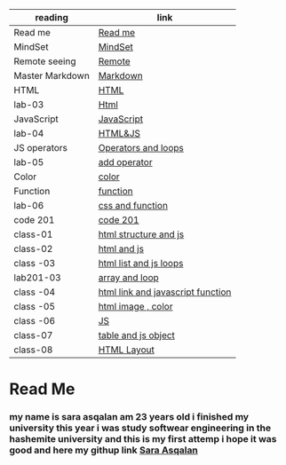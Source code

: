 reading        | link |
------------   | ------------- |
Read me        | [Read me](https://saraasqalan.github.io/reading-notes/)|
MindSet        |[MindSet](https://saraasqalan.github.io/reading-notes/MindSet)|
Remote seeing  | [Remote](https://saraasqalan.github.io/reading-notes/seeing)|
Master Markdown| [Markdown](https://saraasqalan.github.io/reading-notes/Mastering%20Markdown)|
 HTML          | [HTML](https://saraasqalan.github.io/reading-notes/html)|
 lab-03        | [Html](https://saraasqalan.github.io/lab-assignment/)|
 JavaScript    |[JavaScript](https://saraasqalan.github.io/reading-notes/JS)|
 lab-04        |[HTML&JS](https://saraasqalan.github.io/lab-assignment/)|
JS operators   |[Operators and loops](https://saraasqalan.github.io/reading-notes/JSoperators)|
lab-05         |[add operator]( https://saraasqalan.github.io/lab-assignment/ )|
Color          |[color](https://saraasqalan.github.io/reading-notes/color)|
Function       |[function](https://saraasqalan.github.io/reading-notes/function)|
lab-06         |[css and function](https://saraasqalan.github.io/lab-assignment/)|
code 201       | [code 201](https://saraasqalan.github.io/reading-note/)|
class-01       |[html structure and js](https://saraasqalan.github.io/reading-note/class-01)
class-02       | [html and js](https://saraasqalan.github.io/reading-notes/class-02)
class -03      | [html list and js loops](https://saraasqalan.github.io/reading-notes/class-03)
lab201-03      |[array and loop](https://saraasqalan.github.io/aboutme/)   
class -04      |[html link and javascript function](https://saraasqalan.github.io/reading-notes/class-04)
class -05      |[html image , color](https://saraasqalan.github.io/reading-notes/class-05)
class -06      |[JS](https://saraasqalan.github.io/reading-notes/class-06)
class-07       |[table and js object](https://saraasqalan.github.io/reading-notes/class-07)
class-08       |[HTML Layout](https://saraasqalan.github.io/reading-notes/class-08)
# Read Me
### my name is sara asqalan am 23 years old i finished my university this year i was study softwear engineering in the hashemite university and this is my first attemp i hope it was good and here my githup link [Sara Asqalan](https://github.com/saraasqalan)

